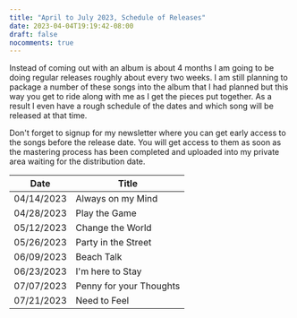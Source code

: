 ```yaml
---
title: "April to July 2023, Schedule of Releases"
date: 2023-04-04T19:19:42-08:00
draft: false
nocomments: true
---
```

Instead of coming out with an album is about 4 months I am going to be doing regular releases roughly about every two weeks.  I am still planning to package a number of these songs into the album that I had planned but this way you get to ride along with me as I get the pieces put together.  As a result I even have a rough schedule of the dates and which song will be released at that time.

Don't forget to signup for my newsletter where you can get early access to the songs before the release date.  You will get access to them as soon as the mastering process has been completed and uploaded into my private area waiting for the distribution date.


| Date | Title |
| --- | --- |
| 04/14/2023 | Always on my Mind |
| 04/28/2023 | Play the Game |
| 05/12/2023 | Change the World |
| 05/26/2023 | Party in the Street |
| 06/09/2023 | Beach Talk |
| 06/23/2023 | I'm here to Stay |
| 07/07/2023 | Penny for your Thoughts |
| 07/21/2023 | Need to Feel |
